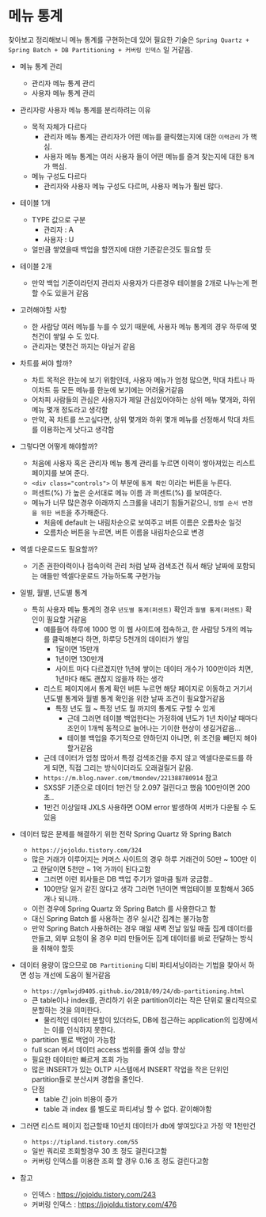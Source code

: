 # 메뉴 통계

찾아보고 정리해보니 메뉴 통계를 구현하는데 있어 필요한 기술은 `Spring Quartz + Spring Batch + DB Partitioning + 커버링 인덱스` 일 거같음.
  
- 메뉴 통계 관리
    - 관리자 메뉴 통계 관리
    - 사용자 메뉴 통계 관리

- 관리자랑 사용자 메뉴 통계를 분리하려는 이유
    - 목적 자체가 다르다
        - 관리자 메뉴 통계는 관리자가 어떤 메뉴를 클릭했는지에 대한 `이력관리` 가 핵심.
        - 사용자 메뉴 통계는 여러 사용자 들이 어떤 메뉴를 즐겨 찾는지에 대한 `통계` 가 핵심.
    - 메뉴 구성도 다르다
        - 관리자와 사용자 메뉴 구성도 다르며, 사용자 메뉴가 훨씬 많다.

- 테이블 1개
    - TYPE 값으로 구분 
        - 관리자 : A
        - 사용자 : U
    - 얼만큼 쌓였을때 백업을 할껀지에 대한 기준같은것도 필요할 듯
- 테이블 2개
    - 만약 백업 기준이라던지 관리자 사용자가 다른경우 테이블을 2개로 나누는게 편할 수도 있을거 같음

- 고려해야할 사항
    - 한 사람당 여러 메뉴를 누를 수 있기 때문에, 사용자 메뉴 통계의 경우 하루에 몇 천건이 쌓일 수 도 있다.
    - 관리자는 몇천건 까지는 아닐거 같음

- 차트를 써야 할까?
    - 차트 목적은 한눈에 보기 위함인데, 사용자 메뉴가 엄청 많으면, 막대 차트나 파이차트 등 모든 메뉴를 한눈에 보기에는 어려울거같음
    - 어차피 사람들의 관심은 사용자가 제일 관심있어야하는 상위 메뉴 몇개와, 하위 메뉴 몇개 정도라고 생각함
    - 만약, 꼭 차트를 쓰고싶다면, 상위 몇개와 하위 몇개 메뉴를 선정해서 막대 차트를 이용하는게 낫다고 생각함

- 그렇다면 어떻게 해야할까?
    - 처음에 사용자 혹은 관리자 메뉴 통계 관리를 누르면 이력이 쌓아져있는 리스트 페이지를 보여 준다.
    - `<div class="controls">` 이 부분에 `통계 확인` 이라는 버튼을 누른다.
    - 퍼센트(%) 가 높은 순서대로 메뉴 이름 과 퍼센트(%) 를 보여준다.
    - 메뉴가 너무 많은경우 아래까지 스크롤을 내리기 힘들거같으니, `정렬 순서 변경을 위한 버튼`을 추가해준다.
        - 처음에 default 는 내림차순으로 보여주고 버튼 이름은 오름차순 일것
        - 오름차순 버튼을 누르면, 버튼 이름을 내림차순으로 변경

- 엑셀 다운로드도 필요할까?
    - 기존 권한이력이나 접속이력 관리 처럼 날짜 검색조건 줘서 해당 날짜에 포함되는 애들만 엑셀다운로드 가능하도록 구현가능

- 일별, 월별, 년도별 통계
    - 특히 사용자 메뉴 통계의 경우 `년도별 통계(퍼센트)` 확인과 `월별 통계(퍼센트)` 확인이 필요할 거같음
        - 예를들어 하루에 1000 명 이 웹 사이트에 접속하고, 한 사람당 5개의 메뉴를 클릭해본다 하면, 하루당 5천개의 데이터가 쌓임
            - 1달이면 15만개
            - 1년이면 130만개
            - 사이트 마다 다르겠지만 1년에 쌓이는 데이터 개수가 100만이라 치면, 1년마다 해도 괜찮지 않을까 하는 생각
        - 리스트 페이지에서 통계 확인 버튼 누르면 해당 페이지로 이동하고 거기서 년도별 통계와 월별 통계 확인을 위한 날짜 조건이 필요할거같음
            - 특정 년도 월 ~ 특정 년도 월 까지의 통계도 구할 수 있게
                - 근데 그러면 테이블 백업한다는 가정하에 년도가 1년 차이날 때마다 조인이 1개씩 동적으로 늘어나는 기이한 현상이 생길거같음...
                - 테이블 백업을 주기적으로 안하던지 아니면, 위 조건을 빼던지 해야할거같음
        - 근데 데이터가 엄청 많아서 특정 검색조건을 주지 않고 엑셀다운로드를 하게 되면, 직접 그리는 방식이더라도 오래걸릴거 같음.
        - `https://m.blog.naver.com/tmondev/221388780914` 참고
        - SXSSF 기준으로 데이터 1만건 당 2.097 걸린다고 했음 100만이면 200초.. 
        - 1만건 이상일때 JXLS 사용하면 OOM error 발생하여 서버가 다운될 수 도 있음
 
- 데이터 많은 문제를 해결하기 위한 전략 Spring Quartz 와 Spring Batch
    - `https://jojoldu.tistory.com/324`
    - 많은 거래가 이루어지는 커머스 사이트의 경우 하루 거래건이 50만 ~ 100만 이고 한달이면 5천만 ~ 1억 가까이 된다고함
        - 그러면 이런 회사들은 DB 백업 주기가 얼마큼 될까 궁금함..
        - 100만당 일거 같진 않다고 생각 그러면 1년이면 백업테이블 포함해서 365개나 되니까..
    - 이런 경우에 Spring Quartz 와 Spring Batch 를 사용한다고 함
    - 대신 Spring Batch 를 사용하는 경우 실시간 집계는 불가능함
    - 만약 Spring Batch 사용하려는 경우 매일 새벽 전날 일일 매출 집계 데이터를 만들고, 외부 요청이 올 경우 미리 만들어둔 집계 데이터를 바로 전달하는 방식을 취해야 할듯

- 데이터 용량이 많으므로 `DB Partitioning` 디비 파티셔닝이라는 기법을 찾아서 하면 성능 개선에 도움이 될거같음
    - `https://gmlwjd9405.github.io/2018/09/24/db-partitioning.html`
    - 큰 table이나 index를, 관리하기 쉬운 partition이라는 작은 단위로 물리적으로 분할하는 것을 의미한다.
        - 물리적인 데이터 분할이 있더라도, DB에 접근하는 application의 입장에서는 이를 인식하지 못한다.
    - partition 별로 백업이 가능함
    - full scan 에서 데이터 access 범위를 줄여 성능 향상
    - 필요한 데이터만 빠르게 조회 가능
    - 많은 INSERT가 있는 OLTP 시스템에서 INSERT 작업을 작은 단위인 partition들로 분산시켜 경합을 줄인다.
    - 단점
        - table 간 join 비용이 증가
        - table 과 index 를 별도로 파티셔닝 할 수 없다. 같이해야함

- 그러면 리스트 페이지 접근할때 10년치 데이터가 db에 쌓여있다고 가정 약 1천만건
    - `https://tipland.tistory.com/55`
    - 일반 쿼리로 조회할경우 30 초 정도 걸린다고함
    - 커버링 인덱스를 이용한 조회 할 경우 0.16 초 정도 걸린다고함

- 참고
    - 인덱스 : https://jojoldu.tistory.com/243
    - 커버링 인덱스 : https://jojoldu.tistory.com/476

